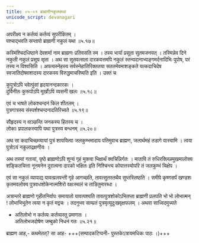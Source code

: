 ```yaml
---
title: ०५-०१ ब्राह्मणीनकुलकथा
unicode_script: devanagari
---
```

अपरीक्ष्य न कर्तव्यं कर्तव्यं सुपरीक्षितम् ।  
पश्चाद्भवति सन्तापो ब्राह्मणी नकुलं यथा ॥५.१७॥

कस्मिंश्चिदधिष्ठाने देवशर्मा नाम ब्राह्मणः प्रतिवसति स्म । तस्य भार्या प्रसूता सुतमजनयत् । तस्मिन्नेव दिने नकुली नकुलं प्रसूय सृता । अथ सा सुतवत्सला दारकवत्तमपि नकुलं स्तन्यदानाभ्यङ्गमर्दनादिभिः पुपोष, परं तस्य न विश्वसिति । अपत्यस्नेहस्य सर्वस्नेहातिरिक्ततया सततमेवमाशङ्कते यत्कदाचिदेष स्वजातिदोषवशादस्य दारकस्य विरुद्धमाचरिष्यति इति । उक्तं च

कुपुत्रोऽपि भवेत्पुंसां हृदयानन्दकारकः ।  
दुर्विनीतः कुरूपोऽपि मूर्खोऽपि व्यसनी खलः ॥५.१८॥  

एवं च भाषते लोकश्चन्दनं किल शीतलम् ।  
पुत्रगात्रस्य संस्पर्शश्चन्दनादतिरिच्यते ॥५.१९॥  

सौहृदस्य न वाञ्छन्ति जनकस्य हितस्य च ।  
लोकाः प्रपालकस्यापि यथा पुत्रस्य बन्धनम् ॥५.२०॥

अथ सा कदाचिच्छय्यायां पुत्रं शाययित्वा जलकुम्भमादाय पतिमुवाच ब्राह्मण, जलार्थमहं तडागे यास्यामि । त्वया पुत्रोऽयं नकुलाद्रक्षणीयः ।  

अथ तस्यां गतायां, पृष्ठे ब्राह्मणोऽपि शून्यं गृहं मुक्त्वा भिक्षार्थं क्वचिन्निर्गतः । मातापि तं रुधिरक्लिन्नमुखमालोक्य शङ्कितचित्ता नूनमनेन दुरात्मना दारको भक्षितः इति निश्चिन्त्य कोपात्तस्योपरि तं जलकुम्भं चिक्षेप ।  

एवं सा नकुलं व्यापाद्य यावत्प्रलपन्ती गृहे आगच्छति, तावत्सुतस्तथैव सुप्तस्तिष्ठति । समीपे कृष्णसर्पं खण्डशः कृतमवलोक्य पुत्रवधशोकेनात्मशिरो वक्षःस्थलं च ताडितुमारब्धा ।  

अत्रान्तरे ब्राह्मणो गृहीतनिर्वापः समायातो यावत्पश्यति तावत्पुत्रशोकोऽभितप्ता ब्राह्मणी प्रलपति भो भो लोभात्मन् ! लोभाभिभूतेन त्वया न कृतं मद्वचः । तदनुभव साम्प्रतं पुत्रमृत्युदुःखवृक्षफलम् । अथवा साध्विदमुच्यते

  - अतिलोभो न कर्तव्यः कर्तव्यस्तु प्रमाणतः ।  
  अतिलोभजदोषेण जम्बुको निधनं गतः ॥५.२१॥

  ब्राह्मण आह,- कथमेतत्? सा आह- +++(सम्पादकटिप्पनी- पुस्तकेऽत्रायमधिकः पाठः ।)+++

<div class="js_include" url="../05-02_lObhAviShTachakradharakathA/"  newLevelForH1="3" includeTitle="true"> </div>
